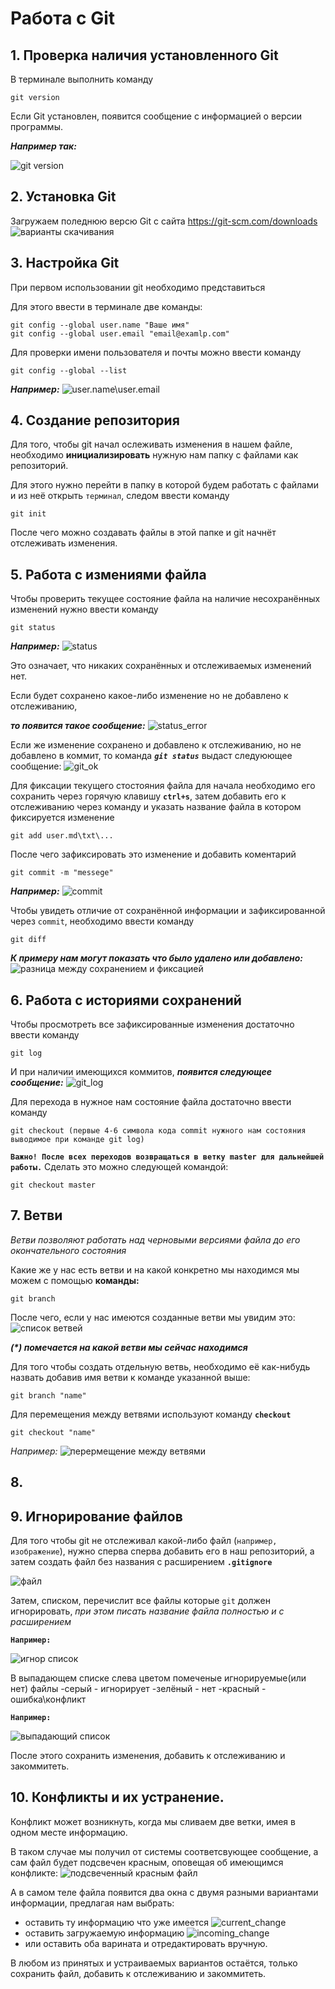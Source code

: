# Работа с Git

## 1. Проверка наличия установленного Git

В терминале выполнить команду 
```
git version
```
Если Git установлен, появится сообщение с информацией о версии программы. 

__*Например так:*__

![git version](git_version.JPG)

## 2. Установка Git

Загружаем поледнюю версю Git с сайта https://git-scm.com/downloads
![варианты скачивания](git_download.JPG)

## 3. Настройка Git
При первом использовании git необходимо представиться

 Для этого ввести в терминале две команды: 
```
git config --global user.name "Ваше имя"
git config --global user.email "email@examlp.com"
```
Для проверки имени пользователя и почты можно ввести команду
```
git config --global --list
```
__*Например:*__
![user.name\user.email](git_user.JPG)

## 4. Создание репозитория

Для того, чтобы git начал ослеживать изменения в нашем файле, необходимо **инициализировать** нужную нам папку с файлами как репозиторий.

Для этого нужно перейти в папку в которой будем работать с файлами и из неё открыть `терминал`, следом ввести команду
```
git init
```
После чего можно создавать файлы в этой папке и git начнёт отслеживать изменения.

## 5. Работа с измениями файла

Чтобы проверить текущее состояние файла на наличие несохранённых изменений нужно ввести команду
```
git status
```
__*Например:*__
![status](git_status1.JPG)

Это означает, что никаких сохранённых и отслеживаемых изменений нет.

Если будет сохранено какое-либо изменение но не добавлено к отслеживанию,

 __*то появится такое сообщение:*__
 ![status_error](git_status2.JPG)

 Если же изменение сохранено и добавлено к отслеживанию, но не добавлено в коммит, то команда __*`git status`*__ выдаст следуюющее сообщение:
 ![git_ok](git_status3.JPG)


Для фиксации текущего стостояния файла для начала необходимо его сохранить через горячую клавишу **`ctrl+s`**, затем добавить его к отслеживанию через команду и указать название файла в котором фиксируется изменение
```
git add user.md\txt\...
```
После чего зафиксировать это изменение и добавить коментарий
```
git commit -m "messege"
```
__*Например:*__
![commit](git_commit.JPG)


Чтобы увидеть отличие от сохранённой информации и зафиксированной через `commit`, необходимо ввести команду
```
git diff
```
__*К примеру нам могут показать что было удалено или добавлено:*__
![разница между сохранением и фиксацией](git_diff.JPG)

## 6. Работа с историями сохранений

Чтобы просмотреть все зафиксированные изменения достаточно ввести команду

```
git log
```
И при наличии имеющихся коммитов, __*появится следующее сообщение:*__
![git_log](git_log.JPG) 

Для перехода в нужное нам состояние файла достаточно ввести команду 
```
git checkout (первые 4-6 символа кода commit нужного нам состояния выводимое при команде git log)
```
**`Важно! После всех переходов возвращаться в ветку master для дальнейшей работы.`** Сделать это можно следующей командой:
```
git checkout master
```
## 7. Ветви

*Ветви позволяют работать над черновыми версиями файла до его окончательного состояния*

Какие же у нас есть ветви и на какой конкретно мы находимся мы можем с помощью **команды:**
```
git branch
```
После чего, если у нас имеются созданные ветви мы увидим это:
![список ветвей](git_branch.JPG)

_**(*) помечается на какой ветви мы сейчас находимся**_

Для того чтобы создать отдельную ветвь, необходимо её как-нибудь назвать добавив имя ветви к команде указанной выше:
```
git branch "name"
```
Для перемещения между ветвями используют команду **`checkout`**
```
git checkout "name"
```

*Например:*
![перермещение между ветвями](git_branch1.JPG)

## 8. 

## 9. Игнорирование файлов
Для того чтобы git не отслеживал какой-либо файл (`например, изображение`), нужно сперва сперва добавить его в наш репозиторий, а затем создать файл без названия с расширением **`.gitignore`**


![файл](git_ignore2.JPG)

Затем, списком, перечислит все файлы которые `git` должен игнорировать, *при этом писать название файла полностью и с расширением*

**`Например:`**

![игнор список](git_ignore1.JPG)

В выпадающем списке слева цветом помеченые игнорируемые(или нет) файлы
-серый - игнорирует
-зелёный - нет
-красный - ошибка\конфликт

**`Например:`**

![выпадающий список](git_ignore.JPG)

После этого сохранить изменения, добавить к отслеживанию и закоммитеть.

## 10. Конфликты и их устранение.

Конфликт может возникнуть, когда мы сливаем две ветки, имея в одном месте информацию.

В таком случае мы получил от системы соответсвующее сообщение, а сам файл будет подсвечен красным, оповещая об имеющимся конфликте:
![подсвеченный красным файл](git_conflict1.JPG)

А в самом теле файла появится два окна с двумя разными вариантами информации, предлагая нам выбрать:

* оставить ту информацию что уже имеется
![current_change](git_conflict.JPG)
* оставить загружаемую информацию
![incoming_change](git_conflict2.JPG)
* или оставить оба варината и отредактировать вручную.

В любом из принятых и устраиваемых вариантов остаётся, только сохранить файл, добавить к отслеживанию и закоммитеть.